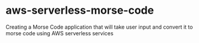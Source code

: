 # aws-serverless-morse-code
Creating a Morse Code application that will take user input and convert it to morse code using AWS serverless services

